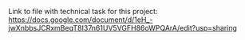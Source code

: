 Link to file with technical task for this project:
https://docs.google.com/document/d/1eH_-jwXnbbsJCRxmBeqT8I37n61UV5VGFH86oWPQArA/edit?usp=sharing
